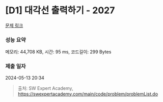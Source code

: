 # [D1] 대각선 출력하기 - 2027 

[문제 링크](https://swexpertacademy.com/main/code/problem/problemDetail.do?contestProbId=AV5QFuZ6As0DFAUq) 

### 성능 요약

메모리: 44,708 KB, 시간: 95 ms, 코드길이: 299 Bytes

### 제출 일자

2024-05-13 20:34



> 출처: SW Expert Academy, https://swexpertacademy.com/main/code/problem/problemList.do